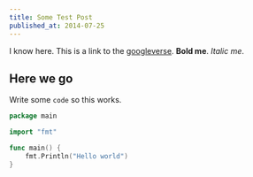 ```yaml
---
title: Some Test Post
published_at: 2014-07-25
---
```



I know here. This is a link to the [googleverse](http://www.google.com). **Bold me**. *Italic me*.

## Here we go

Write some `code` so this works.

```Go
package main

import "fmt"

func main() {
    fmt.Println("Hello world")
}
```
